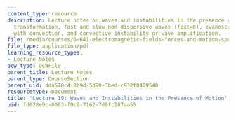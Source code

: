 ```yaml
---
content_type: resource
description: Lecture notes on waves and instabilities in the presence of motion, Galilean
  transformation, fast and slow non dispersive waves (fext=0), evanescence and oscillation
  with convection, and convective instability or wave amplification.
file: /media/courses/6-641-electromagnetic-fields-forces-and-motion-spring-2009/fd628e9c0063f9c971627d9fc287aa55_MIT6_641s09_lec19.pdf
file_type: application/pdf
learning_resource_types:
- Lecture Notes
ocw_type: OCWFile
parent_title: Lecture Notes
parent_type: CourseSection
parent_uid: dda578c4-8b9d-5d90-3bed-c932f0409540
resourcetype: Document
title: 'Lecture 19: Waves and Instabilities in the Presence of Motion'
uid: fd628e9c-0063-f9c9-7162-7d9fc287aa55
---
```

